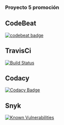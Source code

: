 ### Proyecto 5 promoción

## CodeBeat
[![codebeat badge](https://codebeat.co/badges/3c95b539-c926-422a-aa0a-d142dabf9eb8)](https://codebeat.co/projects/github-com-scrodrig-myproject5-master)

## TravisCi

[![Build Status](https://travis-ci.org/scrodrig/myproject5.svg?branch=master)](https://travis-ci.org/scrodrig/myproject5)

## Codacy

[![Codacy Badge](https://api.codacy.com/project/badge/Grade/de4fbae4697549e9bb07fb79ebafbb37)](https://www.codacy.com/app/schubert_david/myproject5?utm_source=github.com&amp;utm_medium=referral&amp;utm_content=scrodrig/myproject5&amp;utm_campaign=Badge_Grade)

## Snyk

[![Known Vulnerabilities](https://snyk.io/test/github/scrodrig/python_ci_setup/badge.svg?targetFile=requirements.txt)](https://snyk.io/test/github/scrodrig/python_ci_setup?targetFile=requirements.txt)
